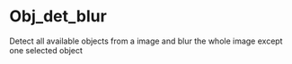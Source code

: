 # Obj_det_blur
Detect all available objects from a image and blur the whole image except one selected object
